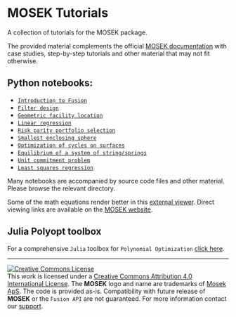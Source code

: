 # MOSEK Tutorials

A collection of tutorials for the MOSEK package.
 
The provided material complements the official [MOSEK documentation](https://mosek.com/resources/doc) with case studies, step-by-step tutorials and other material that may not fit otherwise.

## Python notebooks:

  * [`Introduction to Fusion`](./Fusion/Quickstart/expressions.ipynb)
  * [`Filter design`](./Fusion/Filter%20design.ipynb)
  * [`Geometric facility location`](./Fusion/small_disks.ipynb)
  * [`Linear regression`](./Fusion/Regression%20techniques%20using%20MOSEK%20Fusion%20API.ipynb)
  * [`Risk parity portfolio selection`](./Portfolio/Risk%20Parity%20Portfolio%20Selection%20using%20MOSEK%20Optimizer%20API.ipynb)  
  * [`Smallest enclosing sphere`](./Fusion/minimum%20ellipsoid.ipynb)
  * [`Optimization of cycles on surfaces`](./Fusion/surfacecycles/surfaceCycles.ipynb)
  * [`Equilibrium of a system of string/springs`](./Fusion/equilibrium/equilibrium.ipynb)
  * [`Unit commitment problem`](./Fusion/unitcommitment/ucp.ipynb)
  * [`Least squares regression`](./Fusion/regression-various/regression-leastsquares.ipynb)

Many notebooks are accompanied by source code files and other material. Please browse the relevant directory.

Some of the math equations render better in this [external viewer](http://nbviewer.jupyter.org/). Direct viewing links are available on the [MOSEK website](https://mosek.com/resources/doc#the-mosek-notebook-collection).

## Julia Polyopt toolbox

For a comprehensive `Julia` toolbox for `Polynomial Optimization` [click here](https://github.com/MOSEK/Polyopt.jl).

-----------------------------------------------------------------------------------------------------


<a rel="license" href="http://creativecommons.org/licenses/by/4.0/"><img alt="Creative Commons License" style="border-width:0" src="https://i.creativecommons.org/l/by/4.0/80x15.png" /></a><br />This work is licensed under a <a rel="license" href="http://creativecommons.org/licenses/by/4.0/">Creative Commons Attribution 4.0 International License</a>. The **MOSEK** logo and name are trademarks of <a href="http://mosek.com">Mosek ApS</a>. The code is provided as-is. Compatibility with future release of **MOSEK** or the `Fusion API` are not guaranteed. For more information contact our [support](mailto:support@mosek.com). 